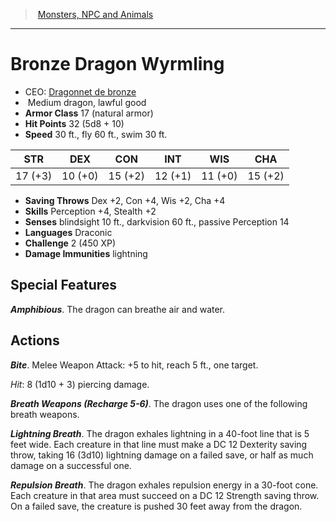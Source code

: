 ﻿---
!MonsterItem
Family: MonsterVO
Type: dragon
Size: Medium
Alignment: lawful good
ArmorClass: 17 (natural armor)
HitPoints: 32 (5d8 + 10)
Speed: 30 ft., fly 60 ft., swim 30 ft.
Strength: 17 (+3)
Dexterity: 10 (+0)
Constitution: 15 (+2)
Intelligence: 12 (+1)
Wisdom: 11 (+0)
Charisma: 15 (+2)
SavingThrows: Dex +2, Con +4, Wis +2, Cha +4
Skills: Perception +4, Stealth +2
DamageImmunities: lightning
Senses: blindsight 10 ft., darkvision 60 ft., passive Perception 14
Languages: Draconic
Challenge: 2 (450 XP)
Id: monsters_vo.md#bronze-dragon-wyrmling
ParentLink: monsters_vo.md#monsters-npc-and-animals
Name: Bronze Dragon Wyrmling
ParentName: Monsters, NPC and Animals
NameLevel: 1
AltName: '[Dragonnet de bronze](hd_monsters_dragonnet_de_bronze.md)'
Attributes:
  Name: Bronze Dragon Wyrmling
  Markdown: >+
    # <!--Name-->Bronze Dragon Wyrmling<!--/Name-->


    - CEO: <!--AltName-->[Dragonnet de bronze](hd_monsters_dragonnet_de_bronze.md)<!--/AltName-->

    -  <!--Size-->Medium<!--/Size--> <!--Type-->dragon<!--/Type-->, <!--Alignment-->lawful good<!--/Alignment-->

    - **Armor Class** <!--ArmorClass-->17 (natural armor)<!--/ArmorClass-->

    - **Hit Points** <!--HitPoints-->32 (5d8 + 10)<!--/HitPoints-->

    - **Speed** <!--Speed-->30 ft., fly 60 ft., swim 30 ft.<!--/Speed-->


    |STR|DEX|CON|INT|WIS|CHA|

    |---|---|---|---|---|---|

    |<!--Strength-->17 (+3)<!--/Strength-->|<!--Dexterity-->10 (+0)<!--/Dexterity-->|<!--Constitution-->15 (+2)<!--/Constitution-->|<!--Intelligence-->12 (+1)<!--/Intelligence-->|<!--Wisdom-->11 (+0)<!--/Wisdom-->|<!--Charisma-->15 (+2)<!--/Charisma-->|


    - **Saving Throws** <!--SavingThrows-->Dex +2, Con +4, Wis +2, Cha +4<!--/SavingThrows-->

    - **Skills** <!--Skills-->Perception +4, Stealth +2<!--/Skills-->

    - **Senses** <!--Senses-->blindsight 10 ft., darkvision 60 ft., passive Perception 14<!--/Senses-->

    - **Languages** <!--Languages-->Draconic<!--/Languages-->

    - **Challenge** <!--Challenge-->2 (450 XP)<!--/Challenge-->

    - **Damage Immunities** <!--DamageImmunities-->lightning<!--/DamageImmunities-->


    ## Special Features


    **_Amphibious_**. The dragon can breathe air and water.


    ## Actions


    **_Bite_**. Melee Weapon Attack: +5 to hit, reach 5 ft., one target.


    _Hit_: 8 (1d10 + 3) piercing damage.


    **_Breath Weapons (Recharge 5-6)_**. The dragon uses one of the following breath weapons.


    **_Lightning Breath_**. The dragon exhales lightning in a 40-foot line that is 5 feet wide. Each creature in that line must make a DC 12 Dexterity saving throw, taking 16 (3d10) lightning damage on a failed save, or half as much damage on a successful one.


    **_Repulsion Breath_**. The dragon exhales repulsion energy in a 30-foot cone. Each creature in that area must succeed on a DC 12 Strength saving throw. On a failed save, the creature is pushed 30 feet away from the dragon.

  AltName: '[Dragonnet de bronze](hd_monsters_dragonnet_de_bronze.md)'
  Size: Medium
  Type: dragon
  Alignment: lawful good
  ArmorClass: 17 (natural armor)
  HitPoints: 32 (5d8 + 10)
  Speed: 30 ft., fly 60 ft., swim 30 ft.
  Strength: 17 (+3)
  Dexterity: 10 (+0)
  Constitution: 15 (+2)
  Intelligence: 12 (+1)
  Wisdom: 11 (+0)
  Charisma: 15 (+2)
  SavingThrows: Dex +2, Con +4, Wis +2, Cha +4
  Skills: Perception +4, Stealth +2
  Senses: blindsight 10 ft., darkvision 60 ft., passive Perception 14
  Languages: Draconic
  Challenge: 2 (450 XP)
  DamageImmunities: lightning
AttributesDictionary: >+
  Name: Bronze Dragon Wyrmling

  Markdown: >+

    # <!--Name-->Bronze Dragon Wyrmling<!--/Name-->





    - CEO: <!--AltName-->[Dragonnet de bronze](hd_monsters_dragonnet_de_bronze.md)<!--/AltName-->



    -  <!--Size-->Medium<!--/Size--> <!--Type-->dragon<!--/Type-->, <!--Alignment-->lawful good<!--/Alignment-->



    - **Armor Class** <!--ArmorClass-->17 (natural armor)<!--/ArmorClass-->



    - **Hit Points** <!--HitPoints-->32 (5d8 + 10)<!--/HitPoints-->



    - **Speed** <!--Speed-->30 ft., fly 60 ft., swim 30 ft.<!--/Speed-->





    |STR|DEX|CON|INT|WIS|CHA|



    |---|---|---|---|---|---|



    |<!--Strength-->17 (+3)<!--/Strength-->|<!--Dexterity-->10 (+0)<!--/Dexterity-->|<!--Constitution-->15 (+2)<!--/Constitution-->|<!--Intelligence-->12 (+1)<!--/Intelligence-->|<!--Wisdom-->11 (+0)<!--/Wisdom-->|<!--Charisma-->15 (+2)<!--/Charisma-->|





    - **Saving Throws** <!--SavingThrows-->Dex +2, Con +4, Wis +2, Cha +4<!--/SavingThrows-->



    - **Skills** <!--Skills-->Perception +4, Stealth +2<!--/Skills-->



    - **Senses** <!--Senses-->blindsight 10 ft., darkvision 60 ft., passive Perception 14<!--/Senses-->



    - **Languages** <!--Languages-->Draconic<!--/Languages-->



    - **Challenge** <!--Challenge-->2 (450 XP)<!--/Challenge-->



    - **Damage Immunities** <!--DamageImmunities-->lightning<!--/DamageImmunities-->





    ## Special Features





    **_Amphibious_**. The dragon can breathe air and water.





    ## Actions





    **_Bite_**. Melee Weapon Attack: +5 to hit, reach 5 ft., one target.





    _Hit_: 8 (1d10 + 3) piercing damage.





    **_Breath Weapons (Recharge 5-6)_**. The dragon uses one of the following breath weapons.





    **_Lightning Breath_**. The dragon exhales lightning in a 40-foot line that is 5 feet wide. Each creature in that line must make a DC 12 Dexterity saving throw, taking 16 (3d10) lightning damage on a failed save, or half as much damage on a successful one.





    **_Repulsion Breath_**. The dragon exhales repulsion energy in a 30-foot cone. Each creature in that area must succeed on a DC 12 Strength saving throw. On a failed save, the creature is pushed 30 feet away from the dragon.



  AltName: '[Dragonnet de bronze](hd_monsters_dragonnet_de_bronze.md)'

  Size: Medium

  Type: dragon

  Alignment: lawful good

  ArmorClass: 17 (natural armor)

  HitPoints: 32 (5d8 + 10)

  Speed: 30 ft., fly 60 ft., swim 30 ft.

  Strength: 17 (+3)

  Dexterity: 10 (+0)

  Constitution: 15 (+2)

  Intelligence: 12 (+1)

  Wisdom: 11 (+0)

  Charisma: 15 (+2)

  SavingThrows: Dex +2, Con +4, Wis +2, Cha +4

  Skills: Perception +4, Stealth +2

  Senses: blindsight 10 ft., darkvision 60 ft., passive Perception 14

  Languages: Draconic

  Challenge: 2 (450 XP)

  DamageImmunities: lightning

---
> [Monsters, NPC and Animals](srd_monsters.md)

---

# Bronze Dragon Wyrmling

- CEO: [Dragonnet de bronze](hd_monsters_dragonnet_de_bronze.md)
-  Medium dragon, lawful good
- **Armor Class** 17 (natural armor)
- **Hit Points** 32 (5d8 + 10)
- **Speed** 30 ft., fly 60 ft., swim 30 ft.

|STR|DEX|CON|INT|WIS|CHA|
|---|---|---|---|---|---|
|17 (+3)|10 (+0)|15 (+2)|12 (+1)|11 (+0)|15 (+2)|

- **Saving Throws** Dex +2, Con +4, Wis +2, Cha +4
- **Skills** Perception +4, Stealth +2
- **Senses** blindsight 10 ft., darkvision 60 ft., passive Perception 14
- **Languages** Draconic
- **Challenge** 2 (450 XP)
- **Damage Immunities** lightning

## Special Features

**_Amphibious_**. The dragon can breathe air and water.

## Actions

**_Bite_**. Melee Weapon Attack: +5 to hit, reach 5 ft., one target.

_Hit_: 8 (1d10 + 3) piercing damage.

**_Breath Weapons (Recharge 5-6)_**. The dragon uses one of the following breath weapons.

**_Lightning Breath_**. The dragon exhales lightning in a 40-foot line that is 5 feet wide. Each creature in that line must make a DC 12 Dexterity saving throw, taking 16 (3d10) lightning damage on a failed save, or half as much damage on a successful one.

**_Repulsion Breath_**. The dragon exhales repulsion energy in a 30-foot cone. Each creature in that area must succeed on a DC 12 Strength saving throw. On a failed save, the creature is pushed 30 feet away from the dragon.

